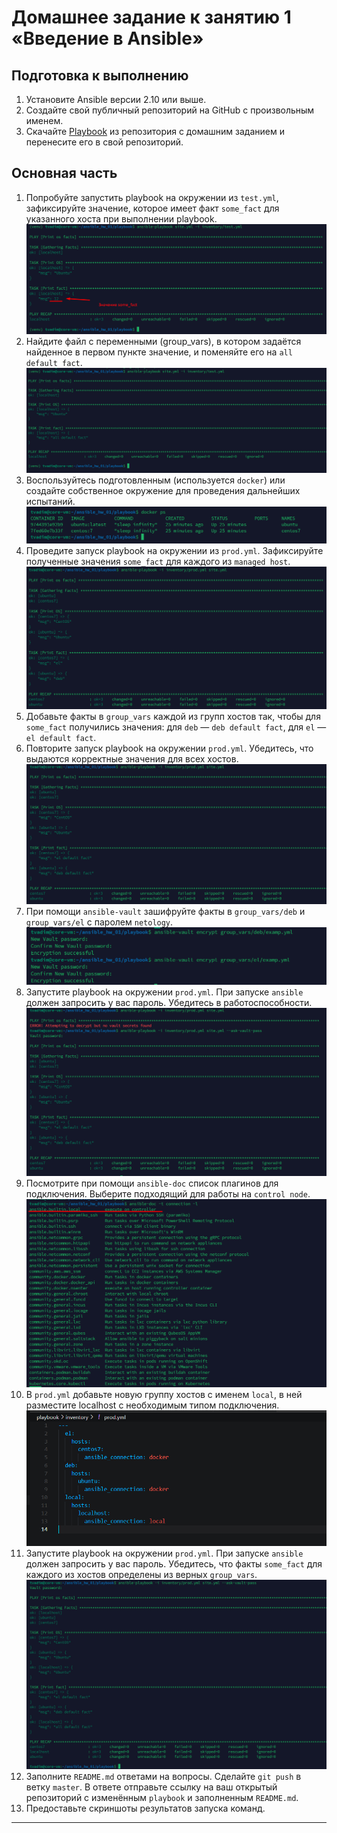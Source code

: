# Домашнее задание к занятию 1 «Введение в Ansible»

## Подготовка к выполнению

1. Установите Ansible версии 2.10 или выше.
2. Создайте свой публичный репозиторий на GitHub с произвольным именем.
3. Скачайте [Playbook](./playbook/) из репозитория с домашним заданием и перенесите его в свой репозиторий.

## Основная часть

1. Попробуйте запустить playbook на окружении из `test.yml`, зафиксируйте значение, которое имеет факт `some_fact` для указанного хоста при выполнении playbook.
![img.png](https://github.com/vadimtsvetkov/ansible_hw_01/blob/main/screen/ansible_1.1.png)
2. Найдите файл с переменными (group_vars), в котором задаётся найденное в первом пункте значение, и поменяйте его на `all default fact`.
![img.png](https://github.com/vadimtsvetkov/ansible_hw_01/blob/main/screen/ansible_1.2.png)
3. Воспользуйтесь подготовленным (используется `docker`) или создайте собственное окружение для проведения дальнейших испытаний.
![img.png](https://github.com/vadimtsvetkov/ansible_hw_01/blob/main/screen/ansible_1.3.png)
4. Проведите запуск playbook на окружении из `prod.yml`. Зафиксируйте полученные значения `some_fact` для каждого из `managed host`.
![img.png](https://github.com/vadimtsvetkov/ansible_hw_01/blob/main/screen/ansible_1.4.png)
5. Добавьте факты в `group_vars` каждой из групп хостов так, чтобы для `some_fact` получились значения: для `deb` — `deb default fact`, для `el` — `el default fact`.
6.  Повторите запуск playbook на окружении `prod.yml`. Убедитесь, что выдаются корректные значения для всех хостов.
![img.png](https://github.com/vadimtsvetkov/ansible_hw_01/blob/main/screen/ansible_1.5.png)
7. При помощи `ansible-vault` зашифруйте факты в `group_vars/deb` и `group_vars/el` с паролем `netology`.
![img.png](https://github.com/vadimtsvetkov/ansible_hw_01/blob/main/screen/ansible_1.6.png)
8. Запустите playbook на окружении `prod.yml`. При запуске `ansible` должен запросить у вас пароль. Убедитесь в работоспособности.
![img.png](https://github.com/vadimtsvetkov/ansible_hw_01/blob/main/screen/ansible_1.7.png)
9. Посмотрите при помощи `ansible-doc` список плагинов для подключения. Выберите подходящий для работы на `control node`.
![img.png](https://github.com/vadimtsvetkov/ansible_hw_01/blob/main/screen/ansible_1.8.png)
10. В `prod.yml` добавьте новую группу хостов с именем  `local`, в ней разместите localhost с необходимым типом подключения.
![img.png](https://github.com/vadimtsvetkov/ansible_hw_01/blob/main/screen/ansible_1.9.png)
11. Запустите playbook на окружении `prod.yml`. При запуске `ansible` должен запросить у вас пароль. Убедитесь, что факты `some_fact` для каждого из хостов определены из верных `group_vars`.
![img.png](https://github.com/vadimtsvetkov/ansible_hw_01/blob/main/screen/ansible_1.10.png)
12. Заполните `README.md` ответами на вопросы. Сделайте `git push` в ветку `master`. В ответе отправьте ссылку на ваш открытый репозиторий с изменённым `playbook` и заполненным `README.md`.
13. Предоставьте скриншоты результатов запуска команд.


---